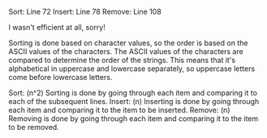 Sort: Line 72
Insert: Line 78
Remove: Line 108

I wasn't efficient at all, sorry!

Sorting is done based on character values, so the order is based on the ASCII values of the characters. The ASCII values of the characters are compared to determine the order of the strings.
This means that it's alphabetical in uppercase and lowercase separately, so uppercase letters come before lowercase letters.

Sort: (n^2) Sorting is done by going through each item and comparing it to each of the subsequent lines.
Insert: (n) Inserting is done by going through each item and comparing it to the item to be inserted.
Remove: (n) Removing is done by going through each item and comparing it to the item to be removed.
